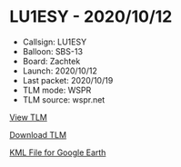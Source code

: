 # LU1ESY - 2020/10/12

- Callsign: LU1ESY
- Balloon: SBS-13
- Board: Zachtek
- Launch: 2020/10/12
- Last packet: 2020/10/19
- TLM mode: WSPR
- TLM source: wspr.net

[View TLM](https://github.com/lu1aat/TLM/blob/main/baloons/LU1ESY-20201012/LU1ESY-20201012-WSPR.csv)

[Download TLM](https://github.com/lu1aat/TLM/raw/main/baloons/LU1ESY-20201012/LU1ESY-20201012-WSPR.csv)

[KML File for Google Earth](https://github.com/lu1aat/TLM/blob/main/baloons/LU1ESY-20201012/LU1ESY-20201012-WSPR.kml)
